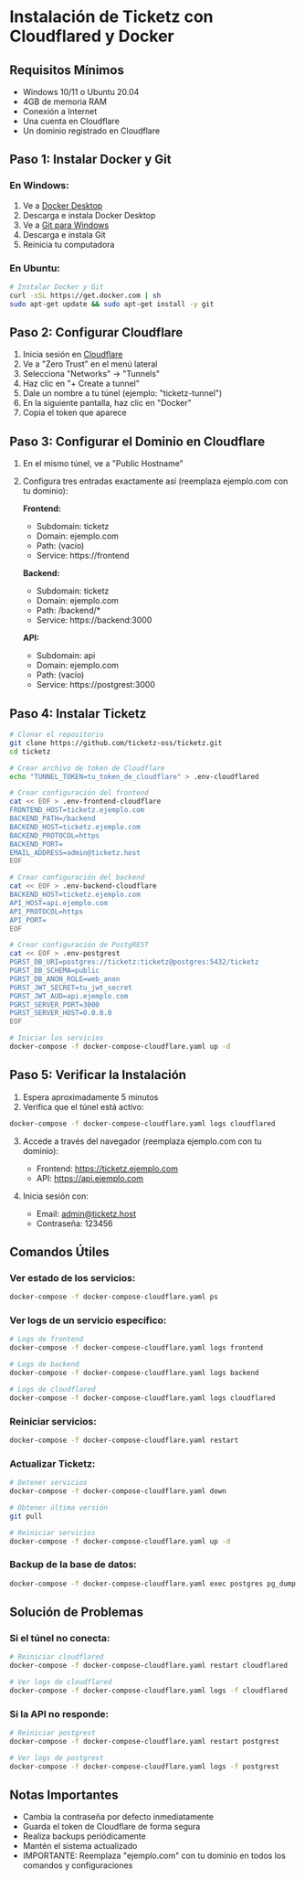 # Instalación de Ticketz con Cloudflared y Docker

## Requisitos Mínimos
- Windows 10/11 o Ubuntu 20.04
- 4GB de memoria RAM
- Conexión a Internet
- Una cuenta en Cloudflare
- Un dominio registrado en Cloudflare

## Paso 1: Instalar Docker y Git

### En Windows:
1. Ve a [Docker Desktop](https://www.docker.com/products/docker-desktop/)
2. Descarga e instala Docker Desktop
3. Ve a [Git para Windows](https://git-scm.com/download/win)
4. Descarga e instala Git
5. Reinicia tu computadora

### En Ubuntu:
```bash
# Instalar Docker y Git
curl -sSL https://get.docker.com | sh
sudo apt-get update && sudo apt-get install -y git
```

## Paso 2: Configurar Cloudflare

1. Inicia sesión en [Cloudflare](https://dash.cloudflare.com/)
2. Ve a "Zero Trust" en el menú lateral
3. Selecciona "Networks" → "Tunnels"
4. Haz clic en "+ Create a tunnel"
5. Dale un nombre a tu túnel (ejemplo: "ticketz-tunnel")
6. En la siguiente pantalla, haz clic en "Docker"
7. Copia el token que aparece

## Paso 3: Configurar el Dominio en Cloudflare

1. En el mismo túnel, ve a "Public Hostname"
2. Configura tres entradas exactamente así (reemplaza ejemplo.com con tu dominio):

   **Frontend:**
   - Subdomain: ticketz
   - Domain: ejemplo.com
   - Path: (vacío)
   - Service: https://frontend

   **Backend:**
   - Subdomain: ticketz
   - Domain: ejemplo.com
   - Path: /backend/*
   - Service: https://backend:3000

   **API:**
   - Subdomain: api
   - Domain: ejemplo.com
   - Path: (vacío)
   - Service: https://postgrest:3000

## Paso 4: Instalar Ticketz

```bash
# Clonar el repositorio
git clone https://github.com/ticketz-oss/ticketz.git
cd ticketz

# Crear archivo de token de Cloudflare
echo "TUNNEL_TOKEN=tu_token_de_cloudflare" > .env-cloudflared

# Crear configuración del frontend
cat << EOF > .env-frontend-cloudflare
FRONTEND_HOST=ticketz.ejemplo.com
BACKEND_PATH=/backend
BACKEND_HOST=ticketz.ejemplo.com
BACKEND_PROTOCOL=https
BACKEND_PORT=
EMAIL_ADDRESS=admin@ticketz.host
EOF

# Crear configuración del backend
cat << EOF > .env-backend-cloudflare
BACKEND_HOST=ticketz.ejemplo.com
API_HOST=api.ejemplo.com
API_PROTOCOL=https
API_PORT=
EOF

# Crear configuración de PostgREST
cat << EOF > .env-postgrest
PGRST_DB_URI=postgres://ticketz:ticketz@postgres:5432/ticketz
PGRST_DB_SCHEMA=public
PGRST_DB_ANON_ROLE=web_anon
PGRST_JWT_SECRET=tu_jwt_secret
PGRST_JWT_AUD=api.ejemplo.com
PGRST_SERVER_PORT=3000
PGRST_SERVER_HOST=0.0.0.0
EOF

# Iniciar los servicios
docker-compose -f docker-compose-cloudflare.yaml up -d
```

## Paso 5: Verificar la Instalación

1. Espera aproximadamente 5 minutos
2. Verifica que el túnel está activo:
```bash
docker-compose -f docker-compose-cloudflare.yaml logs cloudflared
```

3. Accede a través del navegador (reemplaza ejemplo.com con tu dominio):
   - Frontend: https://ticketz.ejemplo.com
   - API: https://api.ejemplo.com

4. Inicia sesión con:
   - Email: admin@ticketz.host
   - Contraseña: 123456

## Comandos Útiles

### Ver estado de los servicios:
```bash
docker-compose -f docker-compose-cloudflare.yaml ps
```

### Ver logs de un servicio específico:
```bash
# Logs de frontend
docker-compose -f docker-compose-cloudflare.yaml logs frontend

# Logs de backend
docker-compose -f docker-compose-cloudflare.yaml logs backend

# Logs de cloudflared
docker-compose -f docker-compose-cloudflare.yaml logs cloudflared
```

### Reiniciar servicios:
```bash
docker-compose -f docker-compose-cloudflare.yaml restart
```

### Actualizar Ticketz:
```bash
# Detener servicios
docker-compose -f docker-compose-cloudflare.yaml down

# Obtener última versión
git pull

# Reiniciar servicios
docker-compose -f docker-compose-cloudflare.yaml up -d
```

### Backup de la base de datos:
```bash
docker-compose -f docker-compose-cloudflare.yaml exec postgres pg_dump -U ticketz ticketz > backup.sql
```

## Solución de Problemas

### Si el túnel no conecta:
```bash
# Reiniciar cloudflared
docker-compose -f docker-compose-cloudflare.yaml restart cloudflared

# Ver logs de cloudflared
docker-compose -f docker-compose-cloudflare.yaml logs -f cloudflared
```

### Si la API no responde:
```bash
# Reiniciar postgrest
docker-compose -f docker-compose-cloudflare.yaml restart postgrest

# Ver logs de postgrest
docker-compose -f docker-compose-cloudflare.yaml logs -f postgrest
```

## Notas Importantes
- Cambia la contraseña por defecto inmediatamente
- Guarda el token de Cloudflare de forma segura
- Realiza backups periódicamente
- Mantén el sistema actualizado
- IMPORTANTE: Reemplaza "ejemplo.com" con tu dominio en todos los comandos y configuraciones 
